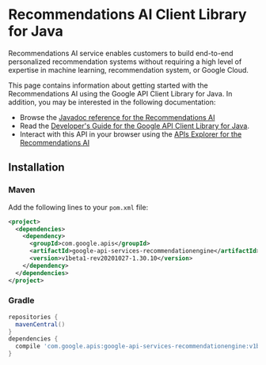 # Recommendations AI Client Library for Java

Recommendations AI service enables customers to build end-to-end personalized recommendation systems without requiring a high level of expertise in machine learning, recommendation system, or Google Cloud.

This page contains information about getting started with the Recommendations AI
using the Google API Client Library for Java. In addition, you may be interested
in the following documentation:

* Browse the [Javadoc reference for the Recommendations AI][javadoc]
* Read the [Developer's Guide for the Google API Client Library for Java][google-api-client].
* Interact with this API in your browser using the [APIs Explorer for the Recommendations AI][api-explorer]

## Installation

### Maven

Add the following lines to your `pom.xml` file:

```xml
<project>
  <dependencies>
    <dependency>
      <groupId>com.google.apis</groupId>
      <artifactId>google-api-services-recommendationengine</artifactId>
      <version>v1beta1-rev20201027-1.30.10</version>
    </dependency>
  </dependencies>
</project>
```

### Gradle

```gradle
repositories {
  mavenCentral()
}
dependencies {
  compile 'com.google.apis:google-api-services-recommendationengine:v1beta1-rev20201027-1.30.10'
}
```

[javadoc]: https://googleapis.dev/java/google-api-services-recommendationengine/latest/index.html
[google-api-client]: https://github.com/googleapis/google-api-java-client/
[api-explorer]: https://developers.google.com/apis-explorer/#p/recommendationengine/v1/
